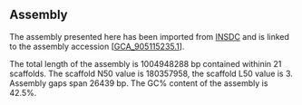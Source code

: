 **Assembly**
--------

The assembly presented here has been imported from [INSDC](http://www.insdc.org) and is linked to the assembly accession [[GCA\_905115235.1](http://www.ebi.ac.uk/ena/data/view/GCA_905115235.1)].

The total length of the assembly is 1004948288 bp contained withinin 21 scaffolds.
The scaffold N50 value is 180357958, the scaffold L50 value is 3.
Assembly gaps span 26439 bp. The GC% content of the assembly is 42.5%.
